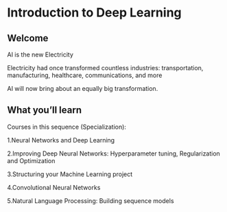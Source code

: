 # Introduction to Deep Learning

## Welcome

AI is the new Electricity

Electricity had once transformed 
countless industries: transportation,
manufacturing, healthcare,
communications, and more

AI will now bring about an equally
big transformation.

## What you’ll learn

Courses in this sequence (Specialization):

1.Neural Networks and Deep Learning

2.Improving Deep Neural Networks: Hyperparameter
tuning, Regularization and Optimization

3.Structuring your Machine Learning project

4.Convolutional Neural Networks

5.Natural Language Processing: Building sequence models